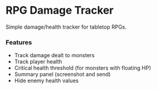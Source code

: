 # RPG Damage Tracker

Simple damage/health tracker for tabletop RPGs.

### Features

- Track damage dealt to monsters
- Track player health
- Critical health threshold (for monsters with floating HP)
- Summary panel (screenshot and send)
- Hide enemy health values